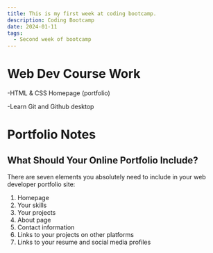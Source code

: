 ```yaml
---
title: This is my first week at coding bootcamp.
description: Coding Bootcamp
date: 2024-01-11
tags:
  - Second week of bootcamp
---
```


# Web Dev Course Work

-HTML & CSS Homepage (portfolio)

-Learn Git and Github desktop

# Portfolio Notes

## **What Should Your Online Portfolio Include?**

There are seven elements you absolutely need to include in your web developer portfolio site:

1. Homepage
2. Your skills
3. Your projects
4. About page
5. Contact information
6. Links to your projects on other platforms
7. Links to your resume and social media profiles
